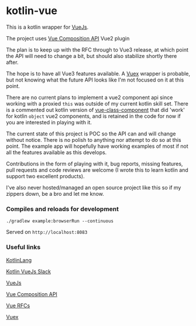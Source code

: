 # kotlin-vue

This is a kotlin wrapper for [VueJs](https://vuejs.org/).

The project uses [Vue Composition API](https://vue-composition-api-rfc.netlify.com/) Vue2 plugin

The plan is to keep up with the RFC through to Vue3 release, at which point the API will need to change a bit, but should also
stabilize shortly there after.

The hope is to have all Vue3 features available.  A [Vuex](https://vuex.vuejs.org/) wrapper is probable, but not knowing
what the future API looks like I'm not focused on it at this point.

There are no current plans to implement a vue2 component api since working with a proxied `this` was outside of my current 
kotlin skill set.  There is a commented out kotlin version of [vue-class-component](https://github.com/vuejs/vue-class-component) 
that did 'work' for kotlin `object` vue2 components, and is retained in the code for now if you are interested in playing
 with it. 

The current state of this project is POC so the API can and will change without notice.  There is no polish to anything 
nor attempt to do so at this point.  The example app will hopefully have working examples of most if not all the features 
available as this develops.

Contributions in the form of playing with it, bug reports, missing features, pull requests and code reviews are welcome 
(I wrote this to learn kotlin and support two excellent products).

I've also never hosted/managed an open source project like this so if my zippers down, be a bro and let me know.


### Compiles and reloads for development

```
./gradlew example:browserRun --continuous
```

Served on `http://localhost:8083`


### Useful links

[KotlinLang](https://kotlinlang.org/docs/reference/)

[Kotlin VueJs Slack](https://kotlinlang.slack.com/messages/C8CQT4F47)

[VueJs](https://vuejs.org/)

[Vue Composition API](https://vue-composition-api-rfc.netlify.com/)

[Vue RFCs](https://github.com/vuejs/rfcs/tree/master/active-rfcs)

[Vuex](https://vuex.vuejs.org/)
